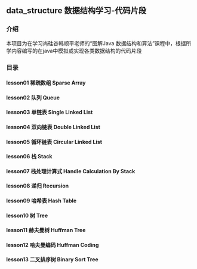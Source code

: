 ## data_structure 数据结构学习-代码片段

### 介绍
本项目为在学习尚硅谷韩顺平老师的“图解Java 数据结构和算法”课程中，根据所学内容编写的在java中模拟或实现各类数据结构的代码片段

### 目录
#### lesson01 稀疏数组 Sparse Array
#### lesson02 队列 Queue
#### lesson03 单链表 Single Linked List
#### lesson04 双向链表 Double Linked List
#### lesson05 循环链表 Circular Linked List
#### lesson06 栈 Stack
#### lesson07 栈处理计算式 Handle Calculation By Stack
#### lesson08 递归 Recursion
#### lesson09 哈希表 Hash Table
#### lesson10 树 Tree
#### lesson11 赫夫曼树 Huffman Tree
#### lesson12 哈夫曼编码 Huffman Coding
#### lesson13 二叉排序树 Binary Sort Tree